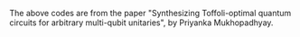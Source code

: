 The above codes are from the paper "Synthesizing Toffoli-optimal quantum circuits for arbitrary multi-qubit unitaries", by Priyanka Mukhopadhyay.
